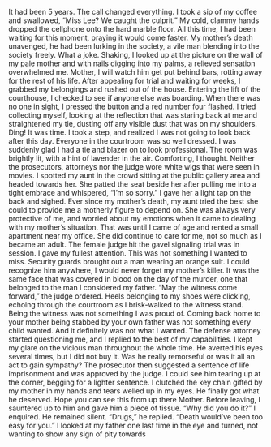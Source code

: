 It had been 5 years. The call changed everything. I took a sip of my coffee and swallowed, “Miss Lee? We caught the culprit.” My cold, clammy hands dropped the cellphone onto the hard marble floor. All this time, I had been waiting for this moment, praying it would come faster. My mother’s death unavenged, he had been lurking in the society, a vile man blending into the society freely. What a joke. Shaking, I looked up at the picture on the wall of my pale mother and with nails digging into my palms, a relieved sensation overwhelmed me. Mother, I will watch him get put behind bars, rotting away for the rest of his life.
After appealing for trial and waiting for weeks, I grabbed my belongings and rushed out of the house. Entering the lift of the courthouse, I checked to see if anyone else was boarding. When there was no one in sight, I pressed the button and a red number four flashed. I tried collecting myself, looking at the reflection that was staring back at me and straightened my tie, dusting off any visible dust that was on my shoulders. Ding! It was time. I took a step, and realized I was not going to look back after this day.
Everyone in the courtroom was so well dressed. I was suddenly glad I had a tie and blazer on to look professional. The room was brightly lit, with a hint of lavender in the air. Comforting, I thought. Neither the prosecutors, attorneys nor the judge wore white wigs that were seen in movies. I spotted my aunt in the crowd sitting at the public gallery area and headed towards her. She patted the seat beside her after pulling me into a tight embrace and whispered, “I’m so sorry.” I gave her a light tap on the back and sighed. Ever since my mother’s death, my aunt tried the best she could to provide me a motherly figure to depend on. She was always very protective of me, and worried about my emotions when it came to dealing with my mother’s situation. That was until I came of age and rented a small apartment near my office. She did continue to care for me, not so much as I became an adult.
The female judge hit the gavel signaling trial was in session. I gave my fullest attention. This was not something I wanted to miss. Security guards brought out a man wearing an orange suit. I could recognize him anywhere, I would never forget my mother’s killer. It was the same face that was covered in blood on the day of the murder, one that belonged to the man I considered my father. “May the witness come forward,” the judge ordered. Heels belonging to my shoes were clicking, echoing through the courtroom as I brisk-walked to the witness stand.
Being the witness was not something I was proud of. Coming back home to your mother being stabbed by your own father was not something every child wanted. And it definitely was not what I wanted. The defense attorney started questioning me, and I replied to the best of my capabilities. I kept my glare on the vicious man throughout the whole time. He averted his eyes several times, but I did not buy it. Was he really remorseful or was it all an act to gain sympathy? The prosecutor then suggested a sentence of life imprisonment and was approved by the judge. I could see him tearing up at the corner, begging for a lighter sentence. I clutched the key chain gifted by my mother in my hands and tears welled up in my eyes. He finally got what he deserved. Hope you can see this from up there Mother.
Before leaving, I sauntered up to him and gave him a piece of tissue. “Why did you do it?” I enquired. He remained silent. “Drugs,” he replied.
“Death would’ve been too easy for you.”
I looked at my father one last time in the eye and turned, not wanting to show any sign of pity towards
